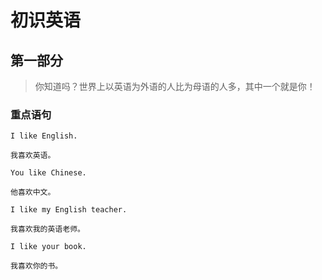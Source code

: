 # 初识英语

## 第一部分

> 你知道吗？世界上以英语为外语的人比为母语的人多，其中一个就是你！

### 重点语句

```text
I like English.

我喜欢英语。
```

```text
You like Chinese.

他喜欢中文。
```

```text
I like my English teacher.

我喜欢我的英语老师。
```

```text
I like your book.

我喜欢你的书。
```
